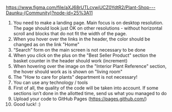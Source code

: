 https://www.figma.com/file/aXJ68rUTLcvwiUCZ0YdtR2/Plant-Shop---Daunku-(Community)?node-id=25%3A11

1) You need to make a landing page. Main focus is on desktop resolution. The page should look just OK on other resolutions - without horizontal scroll and blocks that do not fit the width of the page.
2) When you hover over the links in the header, the color should be changed as on the link "Home"
3) “Search” form on the main screen is not necessary to be done
4) When you click on the plus on the "Best Seller Product" section the basket counter in the header should work (increment)
5) When hovering over the image on the "Interior Plant Reference" section, the hover should work as is shown on "living room"
6) The "How to care for plants" department is not necessary!
7) You can use any technology / tools
8) First of all, the quality of the code will be taken into account. If some sections isn’t done in the allotted time, send us what you managed to do
9) Upload your code to GitHub Pages (https://pages.github.com/)
10) Good luck! :)

